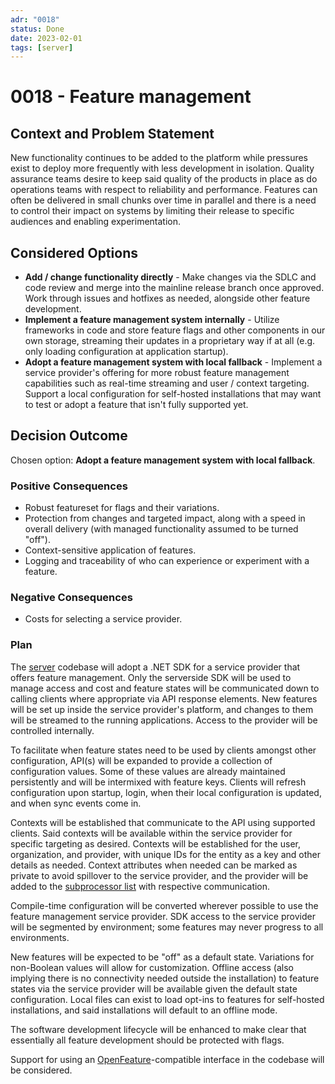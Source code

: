 ```yaml
---
adr: "0018"
status: Done
date: 2023-02-01
tags: [server]
---
```


# 0018 - Feature management

<AdrTable frontMatter={frontMatter}></AdrTable>

## Context and Problem Statement

New functionality continues to be added to the platform while pressures exist to deploy more
frequently with less development in isolation. Quality assurance teams desire to keep said quality
of the products in place as do operations teams with respect to reliability and performance.
Features can often be delivered in small chunks over time in parallel and there is a need to control
their impact on systems by limiting their release to specific audiences and enabling
experimentation.

## Considered Options

- **Add / change functionality directly** - Make changes via the SDLC and code review and merge into
  the mainline release branch once approved. Work through issues and hotfixes as needed, alongside
  other feature development.
- **Implement a feature management system internally** - Utilize frameworks in code and store
  feature flags and other components in our own storage, streaming their updates in a proprietary
  way if at all (e.g. only loading configuration at application startup).
- **Adopt a feature management system with local fallback** - Implement a service provider's
  offering for more robust feature management capabilities such as real-time streaming and user /
  context targeting. Support a local configuration for self-hosted installations that may want to
  test or adopt a feature that isn't fully supported yet.

## Decision Outcome

Chosen option: **Adopt a feature management system with local fallback**.

### Positive Consequences

- Robust featureset for flags and their variations.
- Protection from changes and targeted impact, along with a speed in overall delivery (with managed
  functionality assumed to be turned "off").
- Context-sensitive application of features.
- Logging and traceability of who can experience or experiment with a feature.

### Negative Consequences

- Costs for selecting a service provider.

### Plan

The [server][server] codebase will adopt a .NET SDK for a service provider that offers feature
management. Only the serverside SDK will be used to manage access and cost and feature states will
be communicated down to calling clients where appropriate via API response elements. New features
will be set up inside the service provider's platform, and changes to them will be streamed to the
running applications. Access to the provider will be controlled internally.

To facilitate when feature states need to be used by clients amongst other configuration, API(s)
will be expanded to provide a collection of configuration values. Some of these values are already
maintained persistently and will be intermixed with feature keys. Clients will refresh configuration
upon startup, login, when their local configuration is updated, and when sync events come in.

Contexts will be established that communicate to the API using supported clients. Said contexts will
be available within the service provider for specific targeting as desired. Contexts will be
established for the user, organization, and provider, with unique IDs for the entity as a key and
other details as needed. Context attributes when needed can be marked as private to avoid spillover
to the service provider, and the provider will be added to the [subprocessor list][subprocessors]
with respective communication.

Compile-time configuration will be converted wherever possible to use the feature management service
provider. SDK access to the service provider will be segmented by environment; some features may
never progress to all environments.

New features will be expected to be "off" as a default state. Variations for non-Boolean values will
allow for customization. Offline access (also implying there is no connectivity needed outside the
installation) to feature states via the service provider will be available given the default state
configuration. Local files can exist to load opt-ins to features for self-hosted installations, and
said installations will default to an offline mode.

The software development lifecycle will be enhanced to make clear that essentially all feature
development should be protected with flags.

Support for using an [OpenFeature][openfeature]-compatible interface in the codebase will be
considered.

[server]: https://github.com/bitwarden/server
[subprocessors]: https://bitwarden.com/help/subprocessors/
[openfeature]: https://docs.openfeature.dev/docs/reference/intro/
